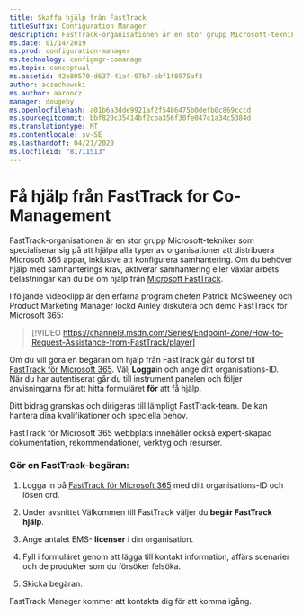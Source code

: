 ```yaml
---
title: Skaffa hjälp från FastTrack
titleSuffix: Configuration Manager
description: FastTrack-organisationen är en stor grupp Microsoft-tekniker som specialiserar sig på att hjälpa alla typer av organisationer att distribuera Microsoft 365
ms.date: 01/14/2019
ms.prod: configuration-manager
ms.technology: configmgr-comanage
ms.topic: conceptual
ms.assetid: 42e80570-d637-41a4-97b7-ebf1f8975af3
author: aczechowski
ms.author: aaroncz
manager: dougeby
ms.openlocfilehash: a01b6a3dde9921af2f5486475b0defb0c869cccd
ms.sourcegitcommit: bbf820c35414bf2cba356f30fe047c1a34c5384d
ms.translationtype: MT
ms.contentlocale: sv-SE
ms.lasthandoff: 04/21/2020
ms.locfileid: "81711513"
---
```

# <a name="get-help-from-fasttrack-for-co-management"></a>Få hjälp från FastTrack for Co-Management

FastTrack-organisationen är en stor grupp Microsoft-tekniker som specialiserar sig på att hjälpa alla typer av organisationer att distribuera Microsoft 365 appar, inklusive att konfigurera samhantering. Om du behöver hjälp med samhanterings krav, aktiverar samhantering eller växlar arbets belastningar kan du be om hjälp från [Microsoft FastTrack](https://Microsoft.com/FastTrack/). 

I följande videoklipp är den erfarna program chefen Patrick McSweeney och Product Marketing Manager lockd Ainley diskutera och demo FastTrack för Microsoft 365:

> [!VIDEO https://channel9.msdn.com/Series/Endpoint-Zone/How-to-Request-Assistance-from-FastTrack/player]

Om du vill göra en begäran om hjälp från FastTrack går du först till [FastTrack för Microsoft 365](https://fasttrack.microsoft.com/microsoft365/capabilities?view=security). Välj **Logga**in och ange ditt organisations-ID. När du har autentiserat går du till instrument panelen och följer anvisningarna för att hitta formuläret **för** att få hjälp.

Ditt bidrag granskas och dirigeras till lämpligt FastTrack-team. De kan hantera dina kvalifikationer och speciella behov. 

FastTrack för Microsoft 365 webbplats innehåller också expert-skapad dokumentation, rekommendationer, verktyg och resurser.


### <a name="make-a-fasttrack-request"></a>Gör en FastTrack-begäran:

1. Logga in på [FastTrack för Microsoft 365](https://fasttrack.microsoft.com/microsoft365/capabilities?view=security) med ditt organisations-ID och lösen ord.  

2. Under avsnittet Välkommen till FastTrack väljer du **begär FastTrack hjälp**.  

3. Ange antalet EMS- **licenser** i din organisation.  

4. Fyll i formuläret genom att lägga till kontakt information, affärs scenarier och de produkter som du försöker felsöka.

5. Skicka begäran. 

FastTrack Manager kommer att kontakta dig för att komma igång.

